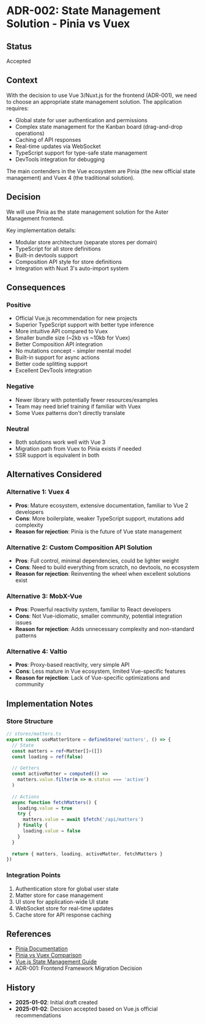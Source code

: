# ADR-002: State Management Solution - Pinia vs Vuex

## Status
Accepted

## Context
With the decision to use Vue 3/Nuxt.js for the frontend (ADR-001), we need to choose an appropriate state management solution. The application requires:
- Global state for user authentication and permissions
- Complex state management for the Kanban board (drag-and-drop operations)
- Caching of API responses
- Real-time updates via WebSocket
- TypeScript support for type-safe state management
- DevTools integration for debugging

The main contenders in the Vue ecosystem are Pinia (the new official state management) and Vuex 4 (the traditional solution).

## Decision
We will use Pinia as the state management solution for the Aster Management frontend.

Key implementation details:
- Modular store architecture (separate stores per domain)
- TypeScript for all store definitions
- Built-in devtools support
- Composition API style for store definitions
- Integration with Nuxt 3's auto-import system

## Consequences

### Positive
- Official Vue.js recommendation for new projects
- Superior TypeScript support with better type inference
- More intuitive API compared to Vuex
- Smaller bundle size (~2kb vs ~10kb for Vuex)
- Better Composition API integration
- No mutations concept - simpler mental model
- Built-in support for async actions
- Better code splitting support
- Excellent DevTools integration

### Negative
- Newer library with potentially fewer resources/examples
- Team may need brief training if familiar with Vuex
- Some Vuex patterns don't directly translate

### Neutral
- Both solutions work well with Vue 3
- Migration path from Vuex to Pinia exists if needed
- SSR support is equivalent in both

## Alternatives Considered

### Alternative 1: Vuex 4
- **Pros**: Mature ecosystem, extensive documentation, familiar to Vue 2 developers
- **Cons**: More boilerplate, weaker TypeScript support, mutations add complexity
- **Reason for rejection**: Pinia is the future of Vue state management

### Alternative 2: Custom Composition API Solution
- **Pros**: Full control, minimal dependencies, could be lighter weight
- **Cons**: Need to build everything from scratch, no devtools, no ecosystem
- **Reason for rejection**: Reinventing the wheel when excellent solutions exist

### Alternative 3: MobX-Vue
- **Pros**: Powerful reactivity system, familiar to React developers
- **Cons**: Not Vue-idiomatic, smaller community, potential integration issues
- **Reason for rejection**: Adds unnecessary complexity and non-standard patterns

### Alternative 4: Valtio
- **Pros**: Proxy-based reactivity, very simple API
- **Cons**: Less mature in Vue ecosystem, limited Vue-specific features
- **Reason for rejection**: Lack of Vue-specific optimizations and community

## Implementation Notes

### Store Structure
```typescript
// stores/matters.ts
export const useMatterStore = defineStore('matters', () => {
  // State
  const matters = ref<Matter[]>([])
  const loading = ref(false)
  
  // Getters
  const activeMatter = computed(() => 
    matters.value.filter(m => m.status === 'active')
  )
  
  // Actions
  async function fetchMatters() {
    loading.value = true
    try {
      matters.value = await $fetch('/api/matters')
    } finally {
      loading.value = false
    }
  }
  
  return { matters, loading, activeMatter, fetchMatters }
})
```

### Integration Points
1. Authentication store for global user state
2. Matter store for case management
3. UI store for application-wide UI state
4. WebSocket store for real-time updates
5. Cache store for API response caching

## References
- [Pinia Documentation](https://pinia.vuejs.org/)
- [Pinia vs Vuex Comparison](https://pinia.vuejs.org/introduction.html#comparison-with-vuex)
- [Vue.js State Management Guide](https://vuejs.org/guide/scaling-up/state-management.html)
- ADR-001: Frontend Framework Migration Decision

## History
- **2025-01-02**: Initial draft created
- **2025-01-02**: Decision accepted based on Vue.js official recommendations